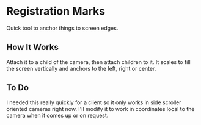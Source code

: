 Registration Marks
==================

Quick tool to anchor things to screen edges.

How It Works
------------

Attach it to a child of the camera, then attach children to it. It scales to fill the screen vertically
and anchors to the left, right or center.

To Do
-----

I needed this really quickly for a client so it only works in side scroller oriented cameras right now.
I'll modify it to work in coordinates local to the camera when it comes up or on request.
